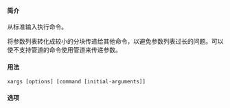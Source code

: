 #### 简介

从标准输入执行命令。

将参数列表转化成较小的分块传递给其他命令，以避免参数列表过长的问题。可以使不支持管道的命令使用管道来传递参数。

#### 用法

```
xargs [options] [command [initial-arguments]]
```

#### 选项